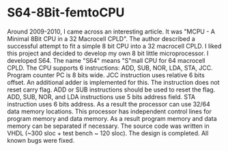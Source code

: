# S64-8Bit-femtoCPU
Around 2009-2010, I came across an interesting article.
It was "MCPU - A Minimal 8Bit CPU in a 32 Macrocell CPLD".
The author described a successful attempt to fit a simple 8 bit CPU into a 32 macrocell CPLD.
I liked this project and decided to develop my own 8 bit little microprocessor.
I developed S64. The name "S64" means "S"mall CPU for 64 macrocell CPLD.
The CPU supports 6 instructions: ADD, SUB, NOR, LDA, STA, JCC.
Program counter PC is 8 bits wide. JCC instruction uses relative 6 bits offset. An additional adder is implemented for this.
The instruction does not reset carry flag. ADD or SUB instructions should be used to reset the flag.
ADD, SUB, NOR, and LDA instructions use 5 bits address field.
STA instruction uses 6 bits address.
As a result the processor can use 32/64 data memory locations.
This processor has independent control lines for program memory and data memory.
As a result program memory and data memory can be separated if necessary.
The source code was written in VHDL (~300 sloc + test bench ~ 120 sloc).
The design is completed. All known bugs were fixed.
